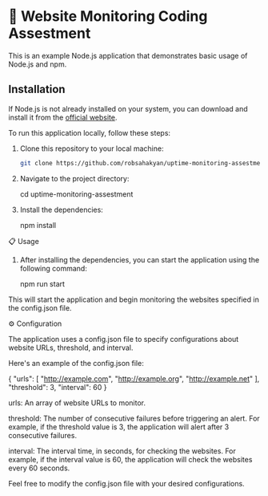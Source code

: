 # 🚀 Website Monitoring Coding Assestment

This is an example Node.js application that demonstrates basic usage of Node.js and npm.

## Installation

If Node.js is not already installed on your system, you can download and install it from the [official website](https://nodejs.org/).

To run this application locally, follow these steps:

1. Clone this repository to your local machine:

   ```bash
   git clone https://github.com/robsahakyan/uptime-monitoring-assestment

2. Navigate to the project directory:

    cd uptime-monitoring-assestment

3. Install the dependencies:

    npm install

📋 Usage

1. After installing the dependencies, you can start the application using the following command:

    npm run start

This will start the application and begin monitoring the websites specified in the config.json file.

⚙️ Configuration

The application uses a config.json file to specify configurations about website URLs, threshold, and interval.

Here's an example of the config.json file:

{
    "urls": [
        "http://example.com",
        "http://example.org",
        "http://example.net"
    ],
    "threshold": 3,
    "interval": 60
}

urls: An array of website URLs to monitor.

threshold: The number of consecutive failures before triggering an alert. For example, if the threshold value is 3, the application will alert after 3 consecutive failures.

interval: The interval time, in seconds, for checking the websites. For example, if the interval value is 60, the application will check the websites every 60 seconds.

Feel free to modify the config.json file with your desired configurations.
